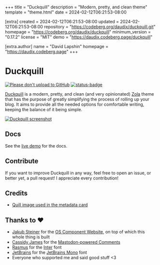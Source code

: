
+++
title = "Duckquill"
description = "Modern, pretty, and clean theme"
template = "theme.html"
date = 2024-02-12T06:21:53-08:00

[extra]
created = 2024-02-12T06:21:53-08:00
updated = 2024-02-12T06:21:53-08:00
repository = "https://codeberg.org/daudix/duckquill.git"
homepage = "https://codeberg.org/daudix/duckquill"
minimum_version = "0.17.2"
license = "MIT"
demo = "https://daudix.codeberg.page/duckquill"

[extra.author]
name = "David Lapshin"
homepage = "https://daudix.codeberg.page"
+++        

# Duckquill

[![Please don't upload to GitHub](https://nogithub.codeberg.page/badge.svg)](https://nogithub.codeberg.page)
[![status-badge](https://ci.codeberg.org/api/badges/12890/status.svg)](https://ci.codeberg.org/repos/12890)

[Duckquill](https://daudix.codeberg.page/duckquill) is a modern, pretty, and clean (and very opinionated) [Zola](https://www.getzola.org) theme that has the purpose of greatly simplifying the process of rolling up your blog. It aims to provide all the needed options for comfortable writing, keeping the balance of it being simple.

[![Duckquill screenshot](./screenshot.png)](https://daudix.codeberg.page/duckquill)

## Docs

See the [live demo](https://daudix.codeberg.page/duckquill) for the docs.

## Contribute

If you want to improve Duckquill in any way, feel free to open an issue, or better yet, a pull request! I appreciate every contribution!

## Credits

- [Quill image used in the metadata card](https://commons.wikimedia.org/wiki/File:3quills.jpg)

## Thanks to ♥

- [Jakub Steiner](https://jimmac.eu) for the [OS Component Website](https://jimmac.github.io/os-component-website), on top of which this whole thing is built
- [Cassidy James](https://cassidyjames.com) for the [Mastodon-powered Comments](https://cassidyjames.com/blog/fediverse-blog-comments-mastodon)
- [Rasmus](https://rsms.me) for the [Inter](https://rsms.me/inter/) font
- [JetBrains](https://www.jetbrains.com) for the [JetBrains Mono](https://www.jetbrains.com/lp/mono/) font
- Everyone who supported me and said good stuff <3

        